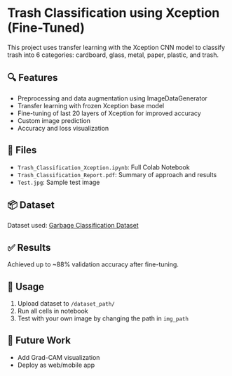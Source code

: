 # Trash Classification using Xception (Fine-Tuned)

This project uses transfer learning with the Xception CNN model to classify trash into 6 categories: cardboard, glass, metal, paper, plastic, and trash.

## 🔍 Features
- Preprocessing and data augmentation using ImageDataGenerator
- Transfer learning with frozen Xception base model
- Fine-tuning of last 20 layers of Xception for improved accuracy
- Custom image prediction
- Accuracy and loss visualization

## 📁 Files
- `Trash_Classification_Xception.ipynb`: Full Colab Notebook
- `Trash_Classification_Report.pdf`: Summary of approach and results
- `Test.jpg`: Sample test image

## 📦 Dataset
Dataset used: [Garbage Classification Dataset](https://www.kaggle.com/datasets/asdasdasasdas/garbage-classification)

## ✅ Results
Achieved up to ~88% validation accuracy after fine-tuning.

## 📌 Usage
1. Upload dataset to `/dataset_path/`
2. Run all cells in notebook
3. Test with your own image by changing the path in `img_path`

## 🧠 Future Work
- Add Grad-CAM visualization
- Deploy as web/mobile app

